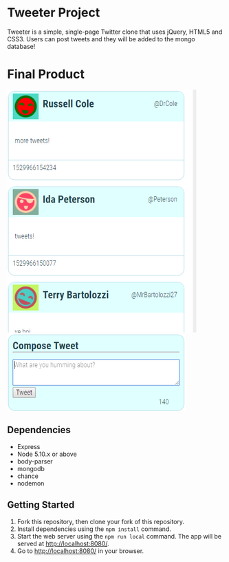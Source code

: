# Tweeter Project

Tweeter is a simple, single-page Twitter clone that uses jQuery, HTML5 and CSS3. Users can post tweets and they will be added to the mongo database!

# Final Product

!["Screenshot of tweets"](https://github.com/adibalamir/tweeter/blob/master/docs/tweets.PNG?raw=true)
!["Screenshot of tweet compose box"](https://github.com/adibalamir/tweeter/blob/master/docs/tweet-compose-box.PNG?raw=true)


## Dependencies

- Express
- Node 5.10.x or above
- body-parser
- mongodb
- chance
- nodemon

## Getting Started

1. Fork this repository, then clone your fork of this repository.
2. Install dependencies using the `npm install` command.
3. Start the web server using the `npm run local` command. The app will be served at <http://localhost:8080/>.
4. Go to <http://localhost:8080/> in your browser.